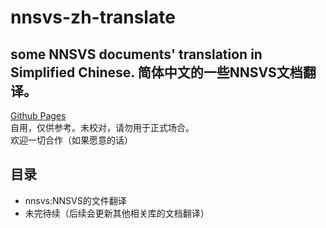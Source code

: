 # nnsvs-zh-translate
some NNSVS documents' translation in Simplified Chinese. 简体中文的一些NNSVS文档翻译。   
---
[Github Pages](https://slidingwall.github.io/nnsvs-zh-translate/)  
自用，仅供参考。未校对，请勿用于正式场合。  
欢迎一切合作（如果愿意的话）
## 目录
- nnsvs:NNSVS的文件翻译
- 未完待续（后续会更新其他相关库的文档翻译）
